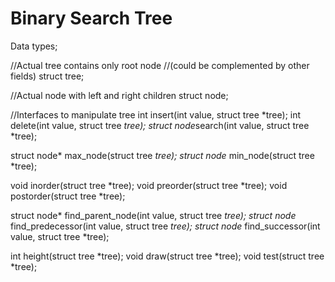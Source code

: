 Binary Search Tree
==================

Data types;

//Actual tree contains only root node
//(could be complemented by other fields)
struct tree;

//Actual node with left and right children
struct node;

//Interfaces to manipulate tree
int insert(int value, struct tree *tree);
int delete(int value, struct tree *tree);
struct node*search(int value, struct tree *tree);

struct node* max_node(struct tree *tree);
struct node* min_node(struct tree *tree);

void inorder(struct tree *tree);
void preorder(struct tree *tree);
void postorder(struct tree *tree);

struct node* find_parent_node(int value, struct tree *tree);
struct node* find_predecessor(int value, struct tree *tree);
struct node* find_successor(int value, struct tree *tree);

int height(struct tree *tree);
void draw(struct tree *tree);
void test(struct tree *tree);

